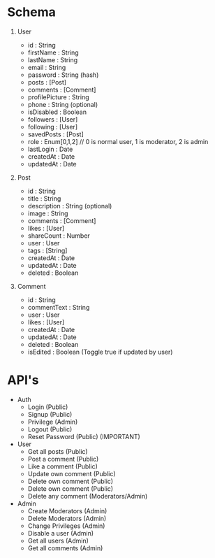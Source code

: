 # Schema

1) User
    - id : String
    - firstName : String
    - lastName : String
    - email : String
    - password : String (hash)
    - posts : [Post]
    - comments : [Comment]
    - profilePicture : String
    - phone : String  (optional)
    - isDisabled : Boolean
    - followers : [User]
    - following : [User]
    - savedPosts : [Post]
    - role : Enum[0,1,2] // 0 is normal user, 1 is moderator, 2 is admin
    - lastLogin : Date
    - createdAt : Date
    - updatedAt : Date

2) Post
    - id : String
    - title : String
    - description : String (optional)
    - image : String 
    - comments : [Comment]
    - likes : [User]
    - shareCount : Number
    - user : User
    - tags : [String]
    - createdAt : Date
    - updatedAt : Date
    - deleted : Boolean

3) Comment
    - id : String
    - commentText : String
    - user : User
    - likes : [User]
    - createdAt : Date
    - updatedAt : Date
    - deleted : Boolean
    - isEdited : Boolean (Toggle true if updated by user)

# API's

- Auth
    - Login (Public)
    - Signup (Public)
    - Privilege (Admin)
    - Logout (Public)
    - Reset Password (Public) (IMPORTANT)
- User
    - Get all posts (Public)
    - Post a comment (Public)
    - Like a comment (Public)
    - Update own comment (Public)
    - Delete own comment (Public)
    - Delete own comment (Public)
    - Delete any comment (Moderators/Admin)
- Admin 
    - Create Moderators (Admin)
    - Delete Moderators (Admin)
    - Change Privileges (Admin)
    - Disable a user (Admin)
    - Get all users (Admin)
    - Get all comments (Admin)
